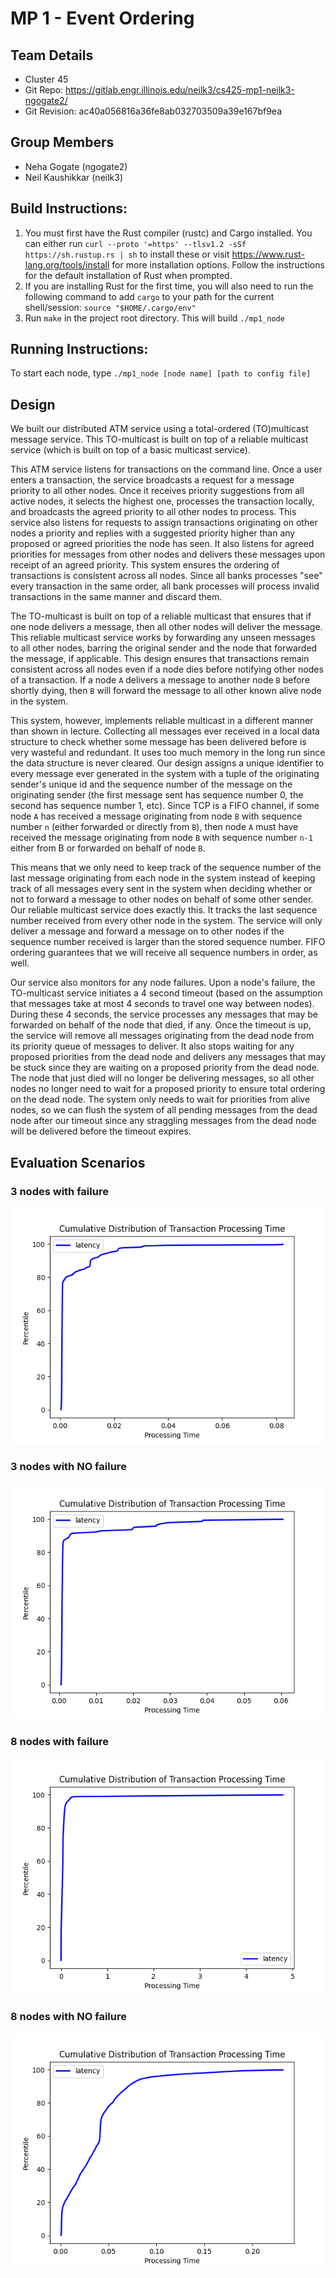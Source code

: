 # MP 1 - Event Ordering

## Team Details
* Cluster 45
* Git Repo: https://gitlab.engr.illinois.edu/neilk3/cs425-mp1-neilk3-ngogate2/
* Git Revision: ac40a056816a36fe8ab032703509a39e167bf9ea

## Group Members
* Neha Gogate (ngogate2)
* Neil Kaushikkar (neilk3)

## Build Instructions:

1. You must first have the Rust compiler (rustc) and Cargo installed. You can either run `curl --proto '=https' --tlsv1.2 -sSf https://sh.rustup.rs | sh` to install these or visit https://www.rust-lang.org/tools/install for more installation options. Follow the instructions for the default installation of Rust when prompted.
2. If you are installing Rust for the first time, you will also need to run the following command to add `cargo` to your path for the current shell/session: `source "$HOME/.cargo/env"`
3. Run `make` in the project root directory. This will build `./mp1_node`

## Running Instructions:
To start each node, type `./mp1_node [node name] [path to config file]` 

## Design

We built our distributed ATM service using a total-ordered (TO)multicast message service. This TO-multicast is built on top of a reliable multicast service (which is built on top of a basic multicast service). 

This ATM service listens for transactions on the command line. Once a user enters a transaction, the service broadcasts a request for a message priority to all other nodes. Once it receives priority suggestions from all active nodes, it selects the highest one, processes the transaction locally, and broadcasts the agreed priority to all other nodes to process. This service also listens for requests to assign transactions originating on other nodes a priority and replies with a suggested priority higher than any proposed or agreed priorities the node has seen. It also listens for agreed priorities for messages from other nodes and delivers these messages upon receipt of an agreed priority. This system ensures the ordering of transactions is consistent across all nodes. Since all banks processes "see" every transaction in the same order, all bank processes will process invalid transactions in the same manner and discard them. 

The TO-multicast is built on top of a reliable multicast that ensures that if one node delivers a message, then all other nodes will deliver the message. This reliable multicast service works by forwarding any unseen messages to all other nodes, barring the original sender and the node that forwarded the message, if applicable. This design ensures that transactions remain consistent across all nodes even if a node dies before notifying other nodes of a transaction. If a node `A` delivers a message to another node `B` before shortly dying, then `B` will forward the message to all other known alive node in the system. 

This system, however, implements reliable multicast in a different manner than shown in lecture. Collecting all messages ever received in a local data structure to check whether some message has been delivered before is very wasteful and redundant. It uses too much memory in the long run since the data structure is never cleared. Our design assigns a unique identifier to every message ever generated in the system with a tuple of the originating sender's unique id and the sequence number of the message on the originating sender (the first message sent has sequence number 0, the second has sequence number 1, etc). Since TCP is a FIFO channel, if some node `A` has received a message originating from node `B` with sequence number `n` (either forwarded or directly from `B`), then node `A` must have received the message originating from node `B` with sequence number `n-1` either from B or forwarded on behalf of node `B`. 

This means that we only need to keep track of the sequence number of the last message originating from each node in the system instead of keeping track of all messages every sent in the system when deciding whether or not to forward a message to other nodes on behalf of some other sender. Our reliable multicast service does exactly this. It tracks the last sequence number received from every other node in the system. The service will only deliver a message and forward a message on to other nodes if the sequence number received is larger than the stored sequence number. FIFO ordering guarantees that we will receive all sequence numbers in order, as well. 

Our service also monitors for any node failures. Upon a node's failure, the TO-multicast service initiates a 4 second timeout (based on the assumption that messages take at most 4 seconds to travel one way between nodes). During these 4 seconds, the service processes any messages that may be forwarded on behalf of the node that died, if any. Once the timeout is up, the service will remove all messages originating from the dead node from its priority queue of messages to deliver. It also stops waiting for any proposed priorities from the dead node and delivers any messages that may be stuck since they are waiting on a proposed priority from the dead node. The node that just died will no longer be delivering messages, so all other nodes no longer need to wait for a proposed priority to ensure total ordering on the dead node. The system only needs to wait for priorities from alive nodes, so we can flush the system of all pending messages from the dead node after our timeout since any straggling messages from the dead node will be delivered before the timeout expires.

## Evaluation Scenarios

### 3 nodes with failure
![](metrics/3-nodes-fail/cdf.png)

### 3 nodes with NO failure
![](metrics/3-nodes-no-fail/cdf.png)

### 8 nodes with failure
![](metrics/8-nodes-fail/cdf.png)

### 8 nodes with NO failure
![](metrics/8-nodes-no-fail/cdf.png)
